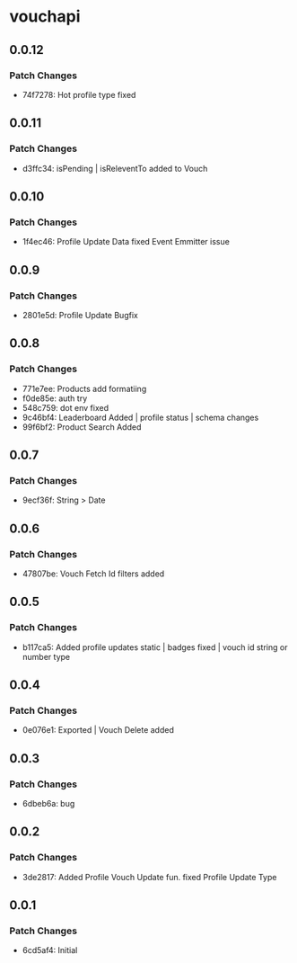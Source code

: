 # vouchapi

## 0.0.12

### Patch Changes

- 74f7278: Hot profile type fixed

## 0.0.11

### Patch Changes

- d3ffc34: isPending | isReleventTo added to Vouch

## 0.0.10

### Patch Changes

- 1f4ec46: Profile Update Data fixed Event Emmitter issue

## 0.0.9

### Patch Changes

- 2801e5d: Profile Update Bugfix

## 0.0.8

### Patch Changes

- 771e7ee: Products add formatiing
- f0de85e: auth try
- 548c759: dot env fixed
- 9c46bf4: Leaderboard Added | profile status | schema changes
- 99f6bf2: Product Search Added

## 0.0.7

### Patch Changes

- 9ecf36f: String > Date

## 0.0.6

### Patch Changes

- 47807be: Vouch Fetch Id filters added

## 0.0.5

### Patch Changes

- b117ca5: Added profile updates static | badges fixed | vouch id string or number type

## 0.0.4

### Patch Changes

- 0e076e1: Exported | Vouch Delete added

## 0.0.3

### Patch Changes

- 6dbeb6a: bug

## 0.0.2

### Patch Changes

- 3de2817: Added Profile Vouch Update fun. fixed Profile Update Type

## 0.0.1

### Patch Changes

- 6cd5af4: Initial
